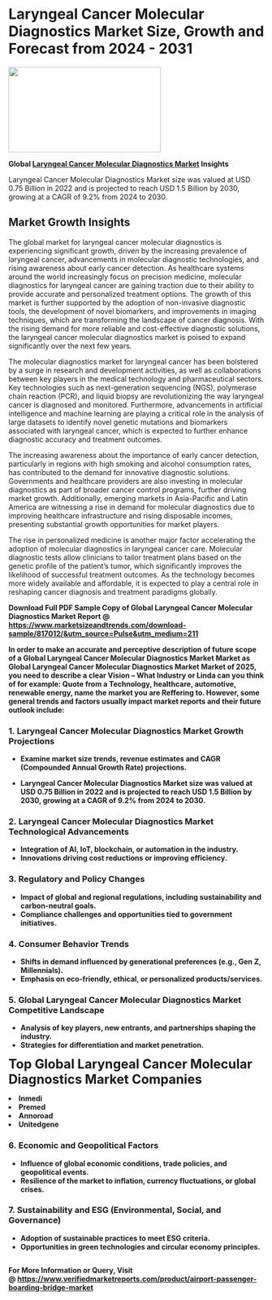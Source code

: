 <H1>Laryngeal Cancer Molecular Diagnostics Market Size, Growth and Forecast from 2024 - 2031</H1><img class="aligncenter size-medium wp-image-584254" src="https://thirdeyenews.in/wp-content/uploads/2024/09/Global-Market-Research-300x168.jpeg" alt="" width="300" height="168" /><p><strong>Global&nbsp;<a href="https://www.marketsizeandtrends.com/download-sample/817012/&amp;utm_source=Pulse&amp;utm_medium=211">Laryngeal Cancer Molecular Diagnostics Market</a> Insights</strong></p><p>Laryngeal Cancer Molecular Diagnostics Market size was valued at USD 0.75 Billion in 2022 and is projected to reach USD 1.5 Billion by 2030, growing at a CAGR of 9.2% from 2024 to 2030.</p><p><h2>Market Growth Insights</h2> <p>The global market for laryngeal cancer molecular diagnostics is experiencing significant growth, driven by the increasing prevalence of laryngeal cancer, advancements in molecular diagnostic technologies, and rising awareness about early cancer detection. As healthcare systems around the world increasingly focus on precision medicine, molecular diagnostics for laryngeal cancer are gaining traction due to their ability to provide accurate and personalized treatment options. The growth of this market is further supported by the adoption of non-invasive diagnostic tools, the development of novel biomarkers, and improvements in imaging techniques, which are transforming the landscape of cancer diagnosis. With the rising demand for more reliable and cost-effective diagnostic solutions, the laryngeal cancer molecular diagnostics market is poised to expand significantly over the next few years.</p> <p><strong></strong></p> <p>The molecular diagnostics market for laryngeal cancer has been bolstered by a surge in research and development activities, as well as collaborations between key players in the medical technology and pharmaceutical sectors. Key technologies such as next-generation sequencing (NGS), polymerase chain reaction (PCR), and liquid biopsy are revolutionizing the way laryngeal cancer is diagnosed and monitored. Furthermore, advancements in artificial intelligence and machine learning are playing a critical role in the analysis of large datasets to identify novel genetic mutations and biomarkers associated with laryngeal cancer, which is expected to further enhance diagnostic accuracy and treatment outcomes.</p> <p>The increasing awareness about the importance of early cancer detection, particularly in regions with high smoking and alcohol consumption rates, has contributed to the demand for innovative diagnostic solutions. Governments and healthcare providers are also investing in molecular diagnostics as part of broader cancer control programs, further driving market growth. Additionally, emerging markets in Asia-Pacific and Latin America are witnessing a rise in demand for molecular diagnostics due to improving healthcare infrastructure and rising disposable incomes, presenting substantial growth opportunities for market players.</p> <p>The rise in personalized medicine is another major factor accelerating the adoption of molecular diagnostics in laryngeal cancer care. Molecular diagnostic tests allow clinicians to tailor treatment plans based on the genetic profile of the patient’s tumor, which significantly improves the likelihood of successful treatment outcomes. As the technology becomes more widely available and affordable, it is expected to play a central role in reshaping cancer diagnosis and treatment paradigms globally.</p> <p><strong></p><p><span class=""><strong>Download Full PDF Sample Copy of Global Laryngeal Cancer Molecular Diagnostics Market Report</strong> @ <a href="https://www.marketsizeandtrends.com/download-sample/817012/&amp;utm_source=Pulse&amp;utm_medium=211" target="_blank">https://www.marketsizeandtrends.com/download-sample/817012/&amp;utm_source=Pulse&amp;utm_medium=211</a></span></p><p>In order to make an accurate and perceptive description of future scope of a Global&nbsp;Laryngeal Cancer Molecular Diagnostics Market Market as Global&nbsp;Laryngeal Cancer Molecular Diagnostics Market Market of 2025, you need to describe a clear Vision &ndash; What Industry or Linda can you think of for example: Quote from a Technology, healthcare, automotive, renewable energy, name the market you are Reffering to. However, some general trends and factors usually impact market reports and their future outlook include:</p><h3>1.&nbsp;<strong>Laryngeal Cancer Molecular Diagnostics Market Growth Projections</strong></h3><ul><li>Examine market size trends, revenue estimates and CAGR (Compounded Annual Growth Rate) projections.</li><li><p>Laryngeal Cancer Molecular Diagnostics Market size was valued at USD 0.75 Billion in 2022 and is projected to reach USD 1.5 Billion by 2030, growing at a CAGR of 9.2% from 2024 to 2030.</p></li></ul><h3>2.&nbsp;<strong>Laryngeal Cancer Molecular Diagnostics Market Technological Advancements</strong></h3><ul><li>Integration of AI, IoT, blockchain, or automation in the industry.</li><li>Innovations driving cost reductions or improving efficiency.</li></ul><h3>3.&nbsp;<strong>Regulatory and Policy Changes</strong></h3><ul><li>Impact of global and regional regulations, including sustainability and carbon-neutral goals.</li><li>Compliance challenges and opportunities tied to government initiatives.</li></ul><h3>4.&nbsp;<strong>Consumer Behavior Trends</strong></h3><ul><li>Shifts in demand influenced by generational preferences (e.g., Gen Z, Millennials).</li><li>Emphasis on eco-friendly, ethical, or personalized products/services.</li></ul><h3>5.&nbsp;<strong>Global Laryngeal Cancer Molecular Diagnostics Market Competitive Landscape</strong></h3><ul><li>Analysis of key players, new entrants, and partnerships shaping the industry.</li><li>Strategies for differentiation and market penetration.</li></ul><p data-pm-slice="1 1 []"><span style="color: inherit; font-family: inherit; font-size: 25px;">Top Global Laryngeal Cancer Molecular Diagnostics Market Companies</span></p><div class="" data-test-id=""><p><li>Inmedi</li><li> Premed</li><li> Annoroad</li><li> Unitedgene</li></p></div><h3>6.&nbsp;<strong>Economic and Geopolitical Factors</strong></h3><ul><li>Influence of global economic conditions, trade policies, and geopolitical events.</li><li>Resilience of the market to inflation, currency fluctuations, or global crises.</li></ul><h3>7.&nbsp;<strong>Sustainability and ESG (Environmental, Social, and Governance)</strong></h3><ul><li>Adoption of sustainable practices to meet ESG criteria.</li><li>Opportunities in green technologies and circular economy principles.</li></ul><h2><strong style="font-size: 14px;">For More Information or Query, Visit @&nbsp;</strong><a style="background-color: #ffffff; font-size: 14px;" href="https://www.marketsizeandtrends.com/report/laryngeal-cancer-molecular-diagnostics-market/" target="_blank">https://www.verifiedmarketreports.com/product/airport-passenger-boarding-bridge-market</a></h2>
